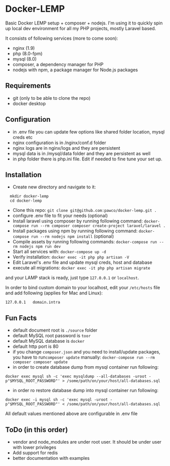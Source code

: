 # Docker-LEMP

Basic Docker LEMP setup + composer + nodejs.
I'm using it to quickly spin up local dev environment for all my PHP projects, mostly Laravel based.

It consists of following services (more to come soon):
- nginx (1.9)
- php (8.0-fpm)
- mysql (8.0)
- composer, a dependency manager for PHP
- nodejs with npm, a package manager for Node.js packages

## Requirements
- git (only to be able to clone the repo)
- docker desktop

## Configuration
- in .env file you can update few options like shared folder location, mysql creds etc
- nginx configuration is in /nginx/conf.d folder
- nginx logs are in nginx/logs and they are persistent
- mysql data is in /mysql/data folder and they are persistent as well
- in php folder there is php.ini file. Edit if needed to fine tune your set up.

## Installation
- Create new directory and navigate to it:
```shell script0
  mkdir docker-lemp
  cd docker-lemp
```
- Clone this repo:
  `git clone git@github.com:pawco/docker-lemp.git .`
- configure .env file to fit your needs (optional)
- Install laravel using composer by running following command:
  `docker-compose run --rm composer composer create-project laravel/laravel .`
- Install packages using npm by running following command:
  `docker-compose run --rm nodejs npm install` (optional)
- Compile assets by running following commands:
  `docker-compose run --rm nodejs npm run dev`
- Start all services with:
  `docker-compose up -d`
- Verify installation:
  `docker exec -it php php artisan -V`
- Edit Laravel's .env file and update mysql creds, host and database
- execute all migrations:
  `docker exec -it php php artisan migrate`

and your LAMP stack is ready, just type `127.0.0.1` or `localhost`.


In order to bind custom domain to your localhost, edit your `/etc/hosts` file and add following (applies for Mac and Linux):
```shell script
127.0.0.1   domain.intra
```


## Fun Facts
- default document root is `./source` folder
- default MySQL root password is `toor`
- default MySQL database is `docker`
- default http port is 80
- if you change `composer.json` and you need to install/update packages, you have to run`composer update` manually:
  `docker-compose run --rm composer composer update`
- in order to create database dump from mysql container run following:
```shell script
docker exec mysql sh -c 'exec mysqldump --all-databases -uroot -p"$MYSQL_ROOT_PASSWORD"' > /some/path/on/your/host/all-databases.sql
```
- in order ro restore database dump into mysql container run following:
```shell script
docker exec -i mysql sh -c 'exec mysql -uroot -p"$MYSQL_ROOT_PASSWORD"' < /some/path/on/your/host/all-databases.sql
```

All default values mentioned above are configurable in .env file

## ToDo (in this order)
- vendor and node_modules are under root user. It should be under user with lower privileges
- Add support for redis
- better documentation with examples